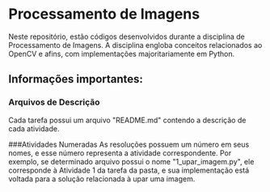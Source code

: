 # Processamento de Imagens
Neste repositório, estão códigos desenvolvidos durante a disciplina de Processamento de Imagens. A disciplina engloba conceitos relacionados ao OpenCV e afins, com implementações majoritariamente em Python.

## Informações importantes:

### Arquivos de Descrição
Cada tarefa possui um arquivo "README.md" contendo a descrição de cada atividade.

###Atividades Numeradas
As resoluções possuem um número em seus nomes, e esse número representa a atividade correspondente. Por exemplo, se determinado arquivo possui o nome "1_upar_imagem.py", ele corresponde à Atividade 1 da tarefa da pasta, e sua implementação está voltada para a solução relacionada à upar uma imagem.
